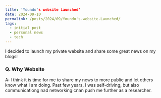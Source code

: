 ```yaml
---
title: 'Youndo's website Launched'
date: 2024-09-10
permalink: /posts/2024/09/Youndo's-website-Launched/
tags:
  - initial post
  - personal news
  - tech
---
```


I decided to launch my private website and share some great news on my blogs!

### Q. Why Website
A: I think it is time for me to share my news to more public and let others know what I am doing. Past few years, I was self-driving, but also communicationg nad networking cnan push me further as a researcher.